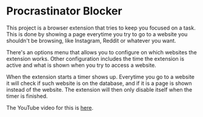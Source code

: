 # Procrastinator Blocker

This project is a browser extension that tries to keep you focused on a task. This is done by showing a page everytime you try to go to a website you shouldn't be browsing, like Instagram, Reddit or whatever you want.

There's an options menu that allows you to configure on which websites the extension works. Other configuration includes the time the extension is active and what is shown when you try to access a website.

When the extension starts a timer shows up. Everytime you go to a website it will check if such website is on the database, and if it is a page is shown instead of the website. The extension will then only disable itself when the timer is finished.

The YouTube video for this is [here](https://www.youtube.com/watch?v=ONobtF52asA).
